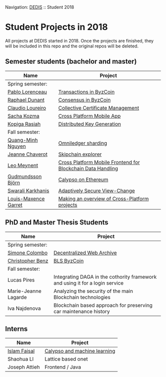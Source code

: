 Navigation: [DEDIS](https://github.com/dedis/doc) ::
Student 2018

# Student Projects in 2018

All projects at DEDIS started in 2018. Once the projects are finished, they will
be included in this repo and the original repos will be deleted.

## Semester students (bachelor and master)

| Name | Project|
|--|--|
|Spring semester:||
|[Pablo Lorenceau](mailto:pablo.lorenceau@epfl.ch)   | [Transactions in ByzCoin](omniledger1) |
|[Raphael Dunant](mailto:raphael.dunant@epfl.ch)     | [Consensus in ByzCoin](omniledger2) |
|[Claudio Loureiro](mailto:claudio.loureiro@epfl.ch) | [Collective Certificate Management](ccm_pages) |
|[Sacha Kozma](mailto:sacha.kozma@gmail.com)         | [Cross Platform Mobile App](xplatform) |
|[Kopiga Rasiah](mailto:kopiga.rasiah@epfl.ch)       | [Distributed Key Generation](dgcosi) |
|Fall semester:||
|[Quang-Minh Nguyen](mailto:quang-minh.nguyen@epfl.ch)|[Omniledger sharding](omniledger_sharding)|
|[Jeanne Chaverot](mailto:Jeanne.chaverot@epfl.ch)|[Skipchain explorer](skipchain_explorer)|
|[Leo Meynent](mailto:leo.meynent@epfl.ch)|[Cross Platform Mobile Frontend for Blockchain Data Handling](xplatform_darc)|
|[Gudmundsson Björn](mailto:bjorn.gudmundsson@epfl.ch)|[Calypso on Ethereum](calypso_eth)|
|[Swarali Karkhanis](mailto:swarali.karkhanis@epfl.ch)|[Adaptively Secure View-Change](bls_consensus)|
|[Louis-Maxence Garret](mailto:louis-maxence.garret@epfl.ch)|[Making an overview of Cross-Platform projects](xplatform_overview)|


## PhD and Master Thesis Students

| Name | Project |
| -- | -- |
|Spring semester:||
| [Simone Colombo](mailto:simone.colombo@epfl.ch)| [Decentralized Web Archive](decanarch) |
| [Christopher Benz](mailto:christopher.benz@epfl.ch) | [BLS ByzCoin](bls_byzcoin) |
|Fall semester:||
|Lucas Pires|Integrating DAGA in the cothority framework and using it for a login service|	
|Marie-Jeanne Lagarde|Analyzing the security of the main Blockchain technologies|
|Iva Najdenova|Blockchain based approach for preserving car maintenance history|

## Interns

| Name | Project |
| -- | -- |
|[Islam Faisal](mailto:islamfm@aucegypt.edu)|[Calypso and machine learning](calypso_ml)|
|Shaohua LI|Lattice based onet|
|Joseph Attieh|Frontend / Java|